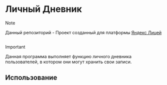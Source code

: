 # Личный Дневник

> [!NOTE]  
> Данный репозиторий - Проект созданный для платформы [Яндекс Лицей](https://lyceum.yandex.ru/)

##
> [!IMPORTANT]  
> Данная программа выполняет функцию личного дневника пользователей, в котором они могут хранить свои записи.
> 

## Использование

